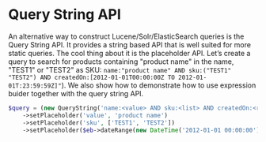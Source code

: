 # Query String API

An alternative way to construct Lucene/Solr/ElasticSearch queries is the Query String API. It provides a string based
API that is well suited for more static queries. The cool thing about it is the placeholder API. Let’s create a query to
search for products containing "product name" in the name, "TEST1" or "TEST2" as SKU: `name:"product name" AND
sku:("TEST1" "TEST2") AND createdOn:[2012-01-01T00:00:00Z TO 2012-01-01T:23:59:59Z]"`). We also show how to demonstrate
how to use expression buider together with the query string API.

```php
$query = (new QueryString('name:<value> AND sku:<list> AND createdOn:<range>'))
    ->setPlaceholder('value', 'product name')
    ->setPlaceholder('sku', ['TEST1', 'TEST2'])
    ->setPlaceholder($eb->dateRange(new DateTime('2012-01-01 00:00:00'), new DateTime('2012-01-01 23:59:59')));
```
